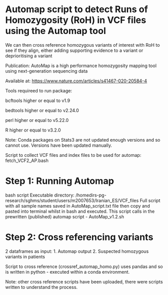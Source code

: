# Automap script to detect Runs of Homozygosity (RoH) in VCF files using the Automap tool 
We can then cross reference homozygous variants of interest with RoH to see if they align, either adding supporting evidence to a variant or deprioritising a variant


Publication: AutoMap is a high performance homozygosity mapping tool using next-generation sequencing data

Available at: https://www.nature.com/articles/s41467-020-20584-4


Tools requireed to run package:

bcftools higher or equal to v1.9

bedtools higher or equal to v2.24.0

perl higher or equal to v5.22.0

R higher or equal to v3.2.0


Note: Conda packages on Stats3 are not updated enough versions and so cannot use. Versions have been updated manually.

Script to collect VCF files and index files to be used for automap: fetch_VCF2_AP.bash

# Step 1: Running Automap
bash script
Executable directory: /homedirs-pg-research/sghms/student/users/m2007653/Iranian_ES/VCF_files
Full script with all sample names saved in AutoMap_script.txt file then copy and pasted into terminal whilst in bash and executed.
This script calls in the prewritten (published) automap script - AutoMap_v1.2.sh

# Step 2: Cross referencing variants
2 dataframes as input:
                    1. Automap output
                    2. Suspected homozygous variants in patients 

Script to cross reference (crossref_automap_homo.py) uses pandas and so is written in python - executed within a conda environment.

Note: other cross reference scripts have been uploaded, there were scripts written to understand the process.

